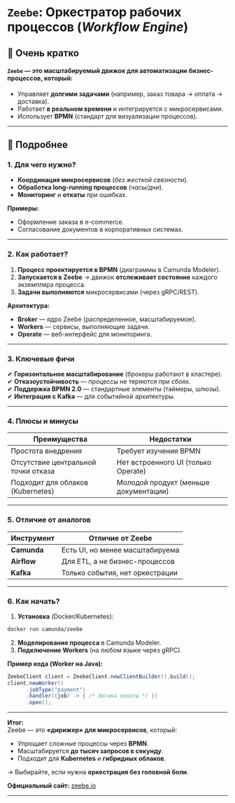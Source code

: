 # **`Zeebe`**: Оркестратор рабочих процессов (*Workflow Engine*)

## **🔹 Очень кратко**

#### `Zeebe` — это **масштабируемый движок для автоматизации бизнес-процессов**, который:
- Управляет **долгими задачами** (например, заказ товара → оплата → доставка).    
- Работает **в реальном времени** и интегрируется с микросервисами.    
- Использует **BPMN** (стандарт для визуализации процессов).

---
## **🔸 Подробнее**
### **1. Для чего нужно?**
- **Координация микросервисов** (*без жесткой связности*).    
- **Обработка long-running процессов** (*часы/дни*).    
- **Мониторинг** и **откаты** при ошибках.    

**Примеры:**
- Оформление заказа в e-commerce.    
- Согласование документов в корпоративных системах.    

---
### **2. Как работает?**
1. **Процесс проектируется в BPMN** (диаграммы в Camunda Modeler).    
2. **Запускается в Zeebe** → движок **отслеживает состояние** каждого экземпляра процесса.    
3. **Задачи выполняются** микросервисами (через gRPC/REST).    

**Архитектура:**
- **Broker** — ядро Zeebe (распределенное, масштабируемое).    
- **Workers** — сервисы, выполняющие задачи.    
- **Operate** — веб-интерфейс для мониторинга.    

---
### **3. Ключевые фичи**
✔ **Горизонтальное масштабирование** (брокеры работают в кластере).   
✔ **Отказоустойчивость** — процессы не теряются при сбоях.   
✔ **Поддержка BPMN 2.0** — стандартные элементы (таймеры, шлюзы).   
✔ **Интеграция с Kafka** — для событийной архитектуры.  

---
### **4. Плюсы и минусы**

|**Преимущества**|**Недостатки**|
|---|---|
|Простота внедрения|Требует изучения BPMN|
|Отсутствие центральной точки отказа|Нет встроенного UI (только Operate)|
|Подходит для облаков (Kubernetes)|Молодой продукт (меньше документации)|

---
### **5. Отличие от аналогов**

|**Инструмент**|**Отличие от Zeebe**|
|---|---|
|**Camunda**|Есть UI, но менее масштабируема|
|**Airflow**|Для ETL, а не бизнес-процессов|
|**Kafka**|Только события, нет оркестрации|

---
### **6. Как начать?**
1. **Установка** (Docker/Kubernetes):
```bash
docker run camunda/zeebe
```
2. **Моделирование процесса** в Camunda Modeler.    
3. **Подключение Workers** (на любом языке через gRPC).    

**Пример кода (Worker на Java):**
```java
ZeebeClient client = ZeebeClient.newClientBuilder().build();  
client.newWorker()  
      .jobType("payment")  
      .handler((job) -> { /* Логика оплаты */ })  
      .open();  
```

---
**Итог:**  
Zeebe — это **«дирижер» для микросервисов**, который:
- Упрощает сложные процессы через **BPMN**.    
- Масштабируется **до тысяч запросов в секунду**.    
- Подходит для **Kubernetes** и **гибридных облаков**.    

→ Выбирайте, если нужна **оркестрация без головной боли**.

**Официальный сайт:** [zeebe.io](https://zeebe.io/)

---
